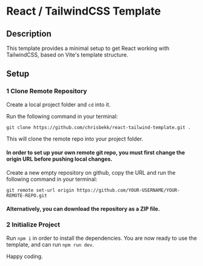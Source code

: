# React / TailwindCSS Template

## Description

This template provides a minimal setup to get React working with TailwindCSS, based on Vite's template structure.

## Setup

### 1 Clone Remote Repository

Create a local project folder and `cd` into it.

Run the following command in your terminal:

`git clone https://github.com/chrisbekk/react-tailwind-template.git .`

This will clone the remote repo into your project folder.

#### In order to set up your own remote git repo, you must first change the origin URL before pushing local changes.

Create a new empty repository on github, copy the URL and run the following command in your terminal:

`git remote set-url origin https://github.com/YOUR-USERNAME/YOUR-REMOTE-REPO.git`

#### Alternatively, you can download the repository as a ZIP file.

### 2 Initialize Project

Run `npm i` in order to install the dependencies. You are now ready to use the template, and can run `npm run dev`.

Happy coding.
